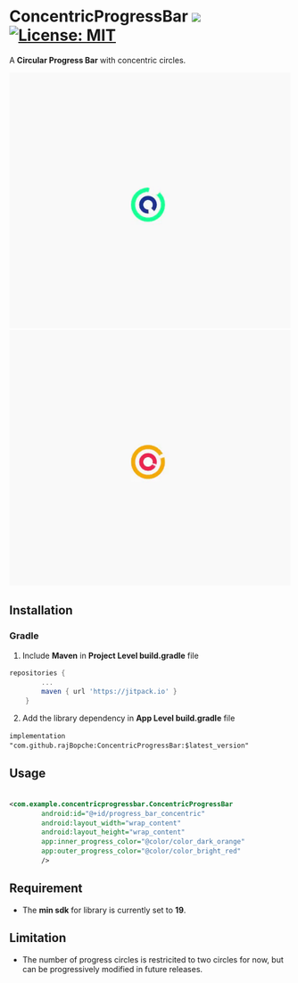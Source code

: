 # ConcentricProgressBar                      [![](https://jitpack.io/v/rajBopche/ConcentricProgressBar.svg)](https://jitpack.io/#rajBopche/ConcentricProgressBar)      [![License: MIT](https://img.shields.io/badge/License-MIT-yellow.svg)](https://opensource.org/licenses/MIT)



A **Circular Progress Bar** with concentric circles.


![](blueprogress.gif)
![](redprogress.gif)


## Installation


### Gradle

1. Include **Maven** in **Project Level build.gradle** file

```gradle
repositories {
        ...
        maven { url 'https://jitpack.io' }
    }
```

2. Add the library dependency in **App Level build.gradle** file

`implementation "com.github.rajBopche:ConcentricProgressBar:$latest_version"`



## Usage

```xml

<com.example.concentricprogressbar.ConcentricProgressBar
        android:id="@+id/progress_bar_concentric"
        android:layout_width="wrap_content"
        android:layout_height="wrap_content"
        app:inner_progress_color="@color/color_dark_orange"
        app:outer_progress_color="@color/color_bright_red"
        />

```


## Requirement

* The **min sdk** for library is currently set to **19**.




## Limitation

* The number of progress circles is restricited to two circles for now, but can be progressively modified in future releases.


